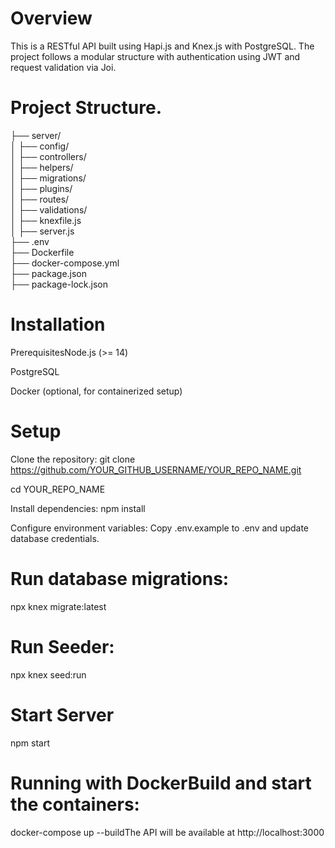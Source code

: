 # Overview
This is a RESTful API built using Hapi.js and Knex.js with PostgreSQL. The project follows a modular structure with authentication using JWT and request validation via Joi.

# Project Structure.
├── server/                 
│   ├── config/             
│   ├── controllers/        
│   ├── helpers/            
│   ├── migrations/         
│   ├── plugins/            
│   ├── routes/             
│   ├── validations/        
│   ├── knexfile.js         
│   ├── server.js           
├── .env                    
├── Dockerfile              
├── docker-compose.yml      
├── package.json            
├── package-lock.json       

# Installation
PrerequisitesNode.js (>= 14)

PostgreSQL

Docker (optional, for containerized setup)

# Setup
Clone the repository:
git clone https://github.com/YOUR_GITHUB_USERNAME/YOUR_REPO_NAME.git

cd YOUR_REPO_NAME

Install dependencies:
npm install

Configure environment variables:
Copy .env.example to .env and update database credentials.

# Run database migrations:
npx knex migrate:latest 

# Run Seeder:
npx knex seed:run

# Start Server
npm start

# Running with DockerBuild and start the containers:
docker-compose up --buildThe API will be available at http://localhost:3000